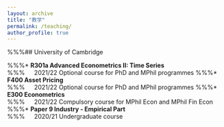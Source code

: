 ```yaml
---
layout: archive
title: "教学"
permalink: /teaching/
author_profile: true
---
```


<!--
{% include base_path %}

{% for post in site.teaching reversed %}
  {% include archive-single.html %}
{% endfor %}
-->

%%%## University of Cambridge

%%%* **R301a Advanced Econometrics II: Time Series**  
%%%  &emsp; 2021/22 Optional course for PhD and MPhil programmes
%%%* **F400 Asset Pricing**  
%%%  &emsp; 2021/22 Optional course for PhD and MPhil programmes
%%%* **E300 Econometrics**  
%%%  &emsp; 2021/22 Compulsory course for MPhil Econ and MPhil Fin Econ
%%%* **Paper 9 Industry - Empirical Part**  
%%%  &emsp; 2020/21 Undergraduate course
